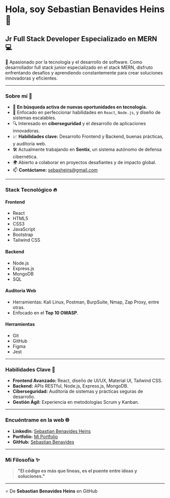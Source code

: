 # Hola, soy Sebastian Benavides Heins 👋

## Jr Full Stack Developer Especializado en MERN 💻

🚀 Apasionado por la tecnología y el desarrollo de software. Como desarrollador full stack junior especializado en el stack MERN, disfruto enfrentando desafíos y aprendiendo constantemente para crear soluciones innovadoras y eficientes.

---

### Sobre mí 🌟
- 🏢 **En búsqueda activa de nuevas oportunidades en tecnología.**
- 🌱 Enfocado en perfeccionar habilidades en `React`, `Node.js`, y diseño de sistemas escalables.
- 🔍 Interesado en **ciberseguridad** y el desarrollo de aplicaciones innovadoras.
- 📈 **Habilidades clave:** Desarrollo Frontend y Backend, buenas prácticas, y auditoría web.
- 🛠️ Actualmente trabajando en **Sentix**, un sistema autónomo de defensa cibernética.
- 🌍 Abierto a colaborar en proyectos desafiantes y de impacto global.
- 📫 **Contáctame:** sebasheins@gmail.com

---

### Stack Tecnológico 🔥

#### **Frontend**
- React
- HTML5
- CSS3
- JavaScript
- Bootstrap
- Tailwind CSS

#### **Backend**
- Node.js
- Express.js
- MongoDB
- SQL

#### **Auditoría Web**
- Herramientas: Kali Linux, Postman, BurpSuite, Nmap, Zap Proxy, entre otras.
- Enfocado en el **Top 10 OWASP**.

#### **Herramientas**
- Git
- GitHub
- Figma
- Jest

---

### Habilidades Clave 🧠
- **Frontend Avanzado:** React, diseño de UI/UX, Material UI, Tailwind CSS.
- **Backend:** APIs RESTful, Node.js, Express.js, MongoDB.
- **Ciberseguridad:** Auditoría de sistemas y prácticas seguras de desarrollo.
- **Gestión Ágil:** Experiencia en metodologías Scrum y Kanban.

---

### Encuéntrame en la web 🌐
- **LinkedIn:** [Sebastian Benavides Heins](#)
- **Portfolio:** [Mi Portfolio](#)
- **GitHub:** [Sebastian Benavides](#)

---

### Mi Filosofía ✨

> **"El código es más que líneas, es el puente entre ideas y soluciones."**

---

⭐️ De **Sebastian Benavides Heins** en GitHub
